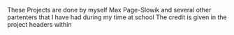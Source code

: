 These Projects are done by myself Max Page-Slowik and several other partenters that I have had during my time at school
The credit is given in the project headers within
